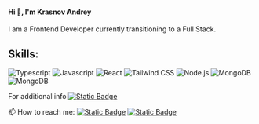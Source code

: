 #### Hi 👋, I'm Krasnov Andrey

I am a Frontend Developer currently transitioning to a Full Stack.

## Skills:
![Typescript](https://img.shields.io/badge/TypeScript-007ACC?style=for-the-badge&logo=typescript&logoColor=white) ![Javascript](https://img.shields.io/badge/JavaScript-323330?style=for-the-badge&logo=javascript&logoColor=F7DF1E) ![React](https://img.shields.io/badge/React-20232A?style=for-the-badge&logo=react&logoColor=61DAFB) ![Tailwind CSS](https://img.shields.io/badge/Tailwind_CSS-38B2AC?style=for-the-badge&logo=tailwind-css&logoColor=white) ![Node.js](https://img.shields.io/badge/Node%20js-339933?style=for-the-badge&logo=nodedotjs&logoColor=white) ![MongoDB](https://img.shields.io/badge/MongoDB-4EA94B?style=for-the-badge&logo=mongodb&logoColor=white) ![MongoDB](https://img.shields.io/badge/PostgreSQL-316192?style=for-the-badge&logo=postgresql&logoColor=white)

  For additional info [![Static Badge](https://img.shields.io/badge/open_CV-yellow?style=for-the-badge)](https://cv-two-red.vercel.app)

📫 How to reach me:
[![Static Badge](https://img.shields.io/badge/Gmail-D14836?style=for-the-badge&logo=gmail&logoColor=white)](a.krasnov.dev@gmail.com) [![Static Badge](https://img.shields.io/badge/LinkedIn-0077B5?style=for-the-badge&logo=linkedin&logoColor=white)](https://www.linkedin.com/in/adnrey-krasnov-5a1b68249/)

